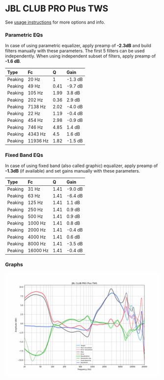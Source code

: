# JBL CLUB PRO Plus TWS
See [usage instructions](https://github.com/jaakkopasanen/AutoEq#usage) for more options and info.

### Parametric EQs
In case of using parametric equalizer, apply preamp of **-2.3dB** and build filters manually
with these parameters. The first 5 filters can be used independently.
When using independent subset of filters, apply preamp of **-1.6 dB**.

| Type    | Fc       |    Q | Gain    |
|:--------|:---------|:-----|:--------|
| Peaking | 20 Hz    | 1    | -1.3 dB |
| Peaking | 49 Hz    | 0.41 | -9.7 dB |
| Peaking | 105 Hz   | 1.99 | 3.8 dB  |
| Peaking | 202 Hz   | 0.36 | 2.9 dB  |
| Peaking | 7138 Hz  | 2.02 | -4.0 dB |
| Peaking | 22 Hz    | 1.19 | -0.4 dB |
| Peaking | 454 Hz   | 2.98 | -0.9 dB |
| Peaking | 746 Hz   | 4.85 | 1.4 dB  |
| Peaking | 4343 Hz  | 4.5  | 1.6 dB  |
| Peaking | 11936 Hz | 1.82 | -1.5 dB |

### Fixed Band EQs
In case of using fixed band (also called graphic) equalizer, apply preamp of **-1.3dB**
(if available) and set gains manually with these parameters.

| Type    | Fc       |    Q | Gain    |
|:--------|:---------|:-----|:--------|
| Peaking | 31 Hz    | 1.41 | -9.0 dB |
| Peaking | 63 Hz    | 1.41 | -6.4 dB |
| Peaking | 125 Hz   | 1.41 | 1.1 dB  |
| Peaking | 250 Hz   | 1.41 | 0.9 dB  |
| Peaking | 500 Hz   | 1.41 | 0.9 dB  |
| Peaking | 1000 Hz  | 1.41 | 0.8 dB  |
| Peaking | 2000 Hz  | 1.41 | -0.4 dB |
| Peaking | 4000 Hz  | 1.41 | 0.6 dB  |
| Peaking | 8000 Hz  | 1.41 | -3.5 dB |
| Peaking | 16000 Hz | 1.41 | -0.4 dB |

### Graphs
![](./JBL%20CLUB%20PRO%20Plus%20TWS.png)